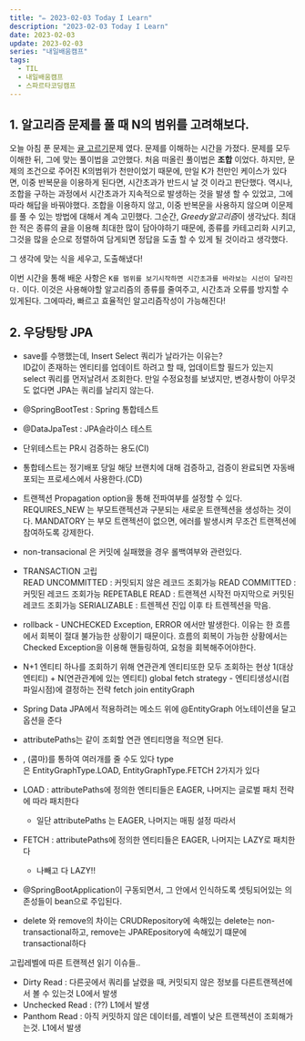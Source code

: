 ```yaml
---
title: "✏️ 2023-02-03 Today I Learn"
description: "2023-02-03 Today I Learn"
date: 2023-02-03
update: 2023-02-03
series: "내일배움캠프"
tags:
  - TIL
  - 내일배움캠프
  - 스파르타코딩캠프
---
```


## 1. 알고리즘 문제를 풀 때 N의 범위를 고려해보다.

오늘 아침 푼 문제는 [귤 고르기](https://school.programmers.co.kr/learn/courses/30/lessons/138476)문제 였다.
문제를 이해하는 시간을 가졌다. 문제를 모두 이해한 뒤, 그에 맞는 풀이법을 고안했다.
처음 떠올린 풀이법은 **조합** 이었다. 하지만, 문제의 조건으로 주어진 K의범위가 천만이었기 때문에, 만일 K가 천만인 케이스가 있다면, 이중 반복문을 이용하게 된다면, 시간초과가 반드시 날 것 이라고 판단했다.
역시나, 조합을 구하는 과정에서 시간초과가 지속적으로 발생하는 것을 발생 할 수 있었고, 그에따라 해답을 바꿔야했다.
조합을 이용하지 않고, 이중 반복문을 사용하지 않으며 이문제를 풀 수 있는 방법에 대해서 계속 고민했다. 그순간, *Greedy알고리즘*이 생각났다. 최대한 적은 종류의 귤을 이용해 최대한 많이 담아야하기 때문에, 종류를 카테고리화 시키고, 그것을 많을 순으로 정렬하여 담게되면 정답을 도출 할 수 있게 될 것이라고 생각했다.

그 생각에 맞는 식을 세우고, 도출해냈다!

이번 시간을 통해 배운 사항은 `K를 범위를 보기시작하면 시간초과를 바라보는 시선이 달라진다.` 이다. 이것은 사용해야할 알고리즘의 종류를 줄여주고, 시간초과 오류를 방지할 수 있게된다. 그에따라, 빠르고 효율적인 알고리즘작성이 가능해진다!

## 2. 우당탕탕 JPA

- save를 수행했는데, Insert Select 쿼리가 날라가는 이유는?  
  ID값이 존재하는 엔티티를 업데이트 하려고 할 때, 업데이트할 필드가 있는지 select 쿼리를 먼저날려서 조회한다. 만일 수정요청를 보냈지만, 변경사항이 아무것도 없다면 JPA는 쿼리를 날리지 않는다.

- @SpringBootTest : Spring 통합테스트
- @DataJpaTest : JPA슬라이스 테스트
- 단위테스트는 PR시 검증하는 용도(CI)
- 통합테스트는 정기배포 당일 해당 브랜치에 대해 검증하고, 검증이 완료되면 자동배포되는 프로세스에서 사용한다.(CD)

- 트랜젝션 Propagation option을 통해 전파여부를 설정할 수 있다.
  REQUIRES_NEW 는 부모트랜젝션과 구분되는 새로운 트랜젝션을 생성하는 것이다.
  MANDATORY 는 부모 트랜젝션이 없으면, 에러를 발생시켜 무조건 트랜젝션에 참여하도록 강제한다.

- non-transacional 은 커밋에 실패했을 경우 롤백여부와 관련있다.

- TRANSACTION 고립  
  READ UNCOMMITTED : 커밋되지 않은 레코드 조회가능
  READ COMMITTED : 커밋된 레코드 조회가능
  REPETABLE READ : 트랜젝션 시작전 마지막으로 커밋된 레코드 조회가능
  SERIALIZABLE : 트렌젝션 진입 이후 타 트렌젝션을 막음.

- rollback - UNCHECKED Exception, ERROR 에서만 발생한다.
  이유는 한 흐름에서 회복이 절대 불가능한 상황이기 때문이다.
  흐름의 회복이 가능한 상황에서는 Checked Exception을 이용해 핸들링하여, 요청을 회복해주어야한다.

- N+1 엔티티 하나를 조회하기 위해 연관관계 엔티티또한 모두 조회하는 현상
  1(대상엔티티) + N(연관관계에 있는 엔티티)
  global fetch strategy - 엔티티생성시(컴파일시점)에 결정하는 전략
  fetch join
  entityGraph

- Spring Data JPA에서 적용하려는 메소드 위에 @EntityGraph 어노테이션을 달고 옵션을 준다
- attributePaths는 같이 조회할 연관 엔티티명을 적으면 된다.
- , (콤마)를 통하여 여러개를 줄 수도 있다
  type은 EntityGraphType.LOAD, EntityGraphType.FETCH 2가지가 있다
- LOAD : attributePaths에 정의한 엔티티들은 EAGER, 나머지는 글로벌 패치 전략에 따라 패치한다
  - 일단 attributePaths 는 EAGER, 나머지는 매핑 설정 따라서
- FETCH : attributePaths에 정의한 엔티티들은 EAGER, 나머지는 LAZY로 패치한다

  - 나빼고 다 LAZY!!

- @SpringBootApplication이 구동되면서, 그 안에서 인식하도록 셋팅되어있는 의존성들이 bean으로 주입된다.

- delete 와 remove의 차이는 CRUDRepository에 속해있는 delete는 non-transactional하고, remove는 JPAREpository에 속해있기 떄문에 transactional하다

고립레벨에 따른 트랜젝션 읽기 이슈들..

- Dirty Read : 다른곳에서 쿼리를 날렸을 때, 커밋되지 않은 정보를 다른트랜젝션에서 볼 수 있는것 L0에서 발생
- Unchecked Read : (??) L1에서 발생
- Panthom Read : 아직 커밋하지 않은 데이터를, 레벨이 낮은 트랜젝션이 조회해가는것. L1에서 발생
